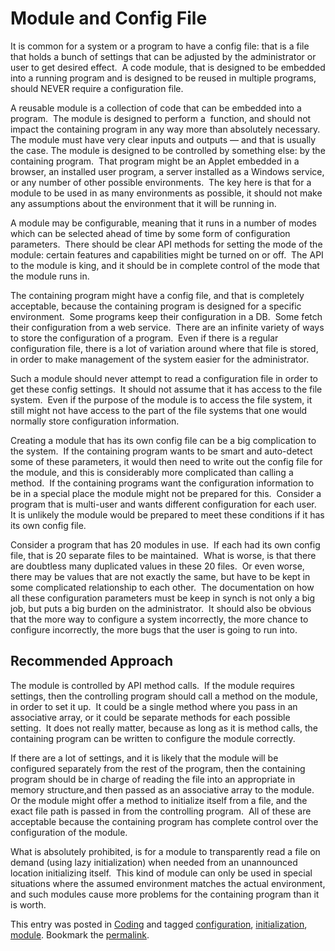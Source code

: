 #  Module and Config File

It is common for a system or a program to have a config file: that is a file that holds a bunch of settings that can be adjusted by the administrator or user to get desired effect.  A code module, that is designed to be embedded into a running program and is designed to be reused in multiple programs, should NEVER require a configuration file.  

A reusable module is a collection of code that can be embedded into a program.  The module is designed to perform a  function, and should not impact the containing program in any way more than absolutely necessary.  The module must have very clear inputs and outputs — and that is usually the case. The module is designed to be controlled by something else: by the containing program.  That program might be an Applet embedded in a browser, an installed user program, a server installed as a Windows service, or any number of other possible environments.  The key here is that for a module to be used in as many environments as possible, it should not make any assumptions about the environment that it will be running in. 

A module may be configurable, meaning that it runs in a number of modes which can be selected ahead of time by some form of configuration parameters.  There should be clear API methods for setting the mode of the module: certain features and capabilities might be turned on or off.  The API to the module is king, and it should be in complete control of the mode that the module runs in.  

The containing program might have a config file, and that is completely acceptable, because the containing program is designed for a specific environment.  Some programs keep their configuration in a DB.  Some fetch their configuration from a web service.  There are an infinite variety of ways to store the configuration of a program.  Even if there is a regular configuration file, there is a lot of variation around where that file is stored, in order to make management of the system easier for the administrator.  

Such a module should never attempt to read a configuration file in order to get these config settings.  It should not assume that it has access to the file system.  Even if the purpose of the module is to access the file system, it still might not have access to the part of the file systems that one would normally store configuration information.  

Creating a module that has its own config file can be a big complication to the system.  If the containing program wants to be smart and auto-detect some of these parameters, it would then need to write out the config file for the module, and this is considerably more complicated than calling a method.  If the containing programs want the configuration information to be in a special place the module might not be prepared for this.  Consider a program that is multi-user and wants different configuration for each user.  It is unlikely the module would be prepared to meet these conditions if it has its own config file.  

Consider a program that has 20 modules in use.  If each had its own config file, that is 20 separate files to be maintained.  What is worse, is that there are doubtless many duplicated values in these 20 files.  Or even worse, there may be values that are not exactly the same, but have to be kept in some complicated relationship to each other.  The documentation on how all these configuration parameters must be keep in synch is not only a big job, but puts a big burden on the administrator.  It should also be obvious that the more way to configure a system incorrectly, the more chance to configure incorrectly, the more bugs that the user is going to run into.

## Recommended Approach

The module is controlled by API method calls.  If the module requires settings, then the controlling program should call a method on the module, in order to set it up.  It could be a single method where you pass in an associative array, or it could be separate methods for each possible setting.  It does not really matter, because as long as it is method calls, the containing program can be written to configure the module correctly.  

If there are a lot of settings, and it is likely that the module will be configured separately from the rest of the program, then the containing program should be in charge of reading the file into an appropriate in memory structure,and then passed as an associative array to the module.  Or the module might offer a method to initialize itself from a file, and the exact file path is passed in from the controlling program.  All of these are acceptable because the containing program has complete control over the configuration of the module.  

What is absolutely prohibited, is for a module to transparently read a file on demand (using lazy initialization) when needed from an unannounced location initializing itself.  This kind of module can only be used in special situations where the assumed environment matches the actual environment, and such modules cause more problems for the containing program than it is worth.

This entry was posted in [Coding](https://agiletribe.purplehillsbooks.com/category/coding/) and tagged [configuration](https://agiletribe.purplehillsbooks.com/tag/configuration/), [initialization](https://agiletribe.purplehillsbooks.com/tag/initialization/), [module](https://agiletribe.purplehillsbooks.com/tag/module/). Bookmark the [permalink](https://agiletribe.purplehillsbooks.com/2012/03/23/27-a-proper-module-does-not-need-a-config-file/ "Permalink to #27 A Proper Module does NOT need a Config File").